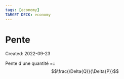 ```yaml
---
tags: [economy] 
TARGET DECK: economy
---
```

# Pente
Created: 2022-09-23

Pente d'une quantité =:: $$\frac{\Delta{Q}}{\Delta{P}}$$
<!--SR:!2022-11-17,40,290-->
